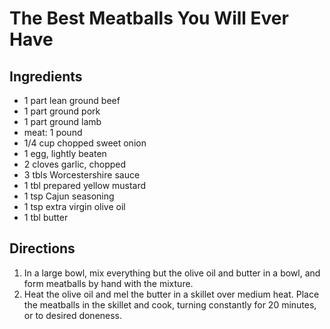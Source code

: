 # The Best Meatballs You Will Ever Have

## Ingredients
* 1 part lean ground beef
* 1 part ground pork
* 1 part ground lamb
* meat: 1 pound
* 1/4 cup chopped sweet onion
* 1 egg, lightly beaten
* 2 cloves garlic, chopped
* 3 tbls Worcestershire sauce
* 1 tbl prepared yellow mustard
* 1 tsp Cajun seasoning
* 1 tsp extra virgin olive oil
* 1 tbl butter

## Directions
1. In a large bowl, mix everything but the olive oil and butter in a bowl, and form meatballs by hand with the mixture.
2. Heat the olive oil and mel the butter in a skillet over medium heat. Place the meatballs in the skillet and cook, turning constantly for 20 minutes, or to desired doneness.
